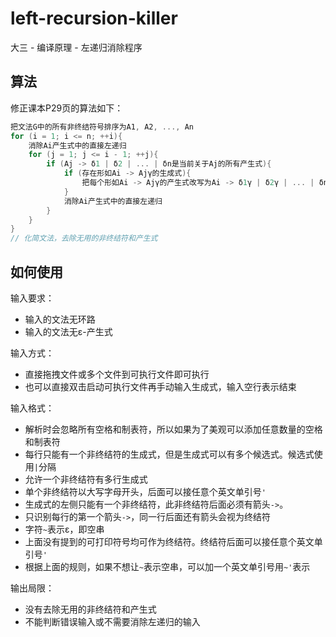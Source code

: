 # left-recursion-killer

大三 - 编译原理 - 左递归消除程序

## 算法

修正课本P29页的算法如下：

```c++
把文法G中的所有非终结符号排序为A1, A2, ..., An
for (i = 1; i <= n; ++i){
	消除Ai产生式中的直接左递归
	for (j = 1; j <= i - 1; ++j){
		if (Aj -> δ1 | δ2 | ... | δn是当前关于Aj的所有产生式){
			if (存在形如Ai -> Ajγ的生成式){
				把每个形如Ai -> Ajγ的产生式改写为Ai -> δ1γ | δ2γ | ... | δnγ
			}
			消除Ai产生式中的直接左递归
		}
	}
}
// 化简文法，去除无用的非终结符和产生式
```

## 如何使用

输入要求：
- 输入的文法无环路
- 输入的文法无ε-产生式

输入方式：
- 直接拖拽文件或多个文件到可执行文件即可执行
- 也可以直接双击启动可执行文件再手动输入生成式，输入空行表示结束

输入格式：
- 解析时会忽略所有空格和制表符，所以如果为了美观可以添加任意数量的空格和制表符
- 每行只能有一个非终结符的生成式，但是生成式可以有多个候选式。候选式使用`|`分隔
- 允许一个非终结符有多行生成式
- 单个非终结符以大写字母开头，后面可以接任意个英文单引号`'`
- 生成式的左侧只能有一个非终结符，此非终结符后面必须有箭头`->`。
- 只识别每行的第一个箭头`->`，同一行后面还有箭头会视为终结符
- 字符`~`表示ε，即空串
- 上面没有提到的可打印符号均可作为终结符。终结符后面可以接任意个英文单引号`'`
- 根据上面的规则，如果不想让`~`表示空串，可以加一个英文单引号用`~'`表示

输出局限：
- 没有去除无用的非终结符和产生式
- 不能判断错误输入或不需要消除左递归的输入
